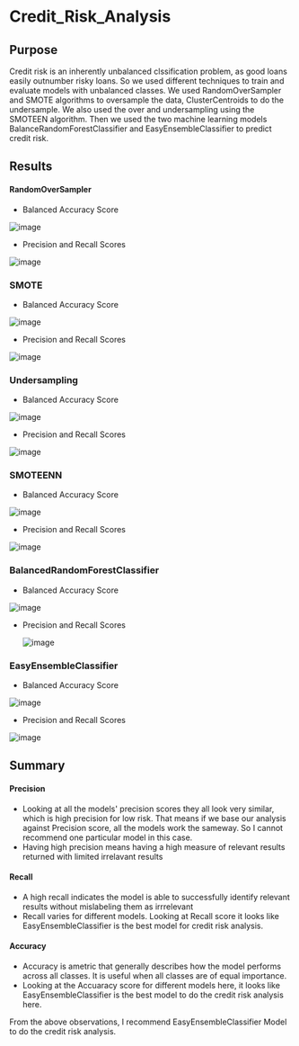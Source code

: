 # Credit_Risk_Analysis
## Purpose
  Credit risk is an inherently unbalanced clssification problem, as good loans easily outnumber risky loans. So we used different techniques to train and evaluate models with unbalanced classes. We used RandomOverSampler and SMOTE algorithms to oversample the data, ClusterCentroids to do the undersample. We also used the over and undersampling using the SMOTEEN algorithm. Then we used the two machine learning models BalanceRandomForestClassifier and EasyEnsembleClassifier to predict credit risk.
  
## Results

  #### RandomOverSampler
  - Balanced Accuracy Score
    
  ![image](https://user-images.githubusercontent.com/56806834/167266244-5edfceef-b43d-407a-a398-071b178da6c2.png)


  - Precision and Recall Scores
  
  ![image](https://user-images.githubusercontent.com/56806834/167266257-feeb24f2-ad8b-47f8-8d56-d4eec1039aad.png)


### SMOTE
  - Balanced Accuracy Score

![image](https://user-images.githubusercontent.com/56806834/167266410-490826ea-208d-4f29-8776-8cd420051dd4.png)


  - Precision and Recall Scores
  
  ![image](https://user-images.githubusercontent.com/56806834/167266420-045e8885-6f9f-4f52-8fde-a3d61bda86cd.png)


### Undersampling
  - Balanced Accuracy Score
  
  ![image](https://user-images.githubusercontent.com/56806834/167266452-2cb03159-5ff1-4524-bbcc-b40a3aa7f236.png)


  - Precision and Recall Scores

  ![image](https://user-images.githubusercontent.com/56806834/167266460-1dc07b48-0705-4f30-a56b-f187cb61453f.png)
  

### SMOTEENN
  - Balanced Accuracy Score
  
  ![image](https://user-images.githubusercontent.com/56806834/167266482-c0cff7ab-6376-484c-82b1-c0a5925a5dd1.png)

  
  - Precision and Recall Scores
  
  ![image](https://user-images.githubusercontent.com/56806834/167266491-6f4ea1df-dd22-4a9a-a584-8b50a0f03825.png)

  
### BalancedRandomForestClassifier
  - Balanced Accuracy Score

  ![image](https://user-images.githubusercontent.com/56806834/167266528-61cd3a38-d42f-4109-95db-aa05e6b1d804.png)


  - Precision and Recall Scores
  
    ![image](https://user-images.githubusercontent.com/56806834/167266546-6116871b-f5b6-469d-9eed-5db278d0d5f6.png)


### EasyEnsembleClassifier
  - Balanced Accuracy Score
  
  ![image](https://user-images.githubusercontent.com/56806834/167266575-60aa6fa5-1c4a-4df4-aefa-2a3eab0b9ad6.png)


  - Precision and Recall Scores

  ![image](https://user-images.githubusercontent.com/56806834/167266582-ac8d6596-5dae-4400-874c-74e2a28bbfa7.png)

  
## Summary

#### Precision
  
  - Looking at all the models' precision scores they all look very similar, which is high precision for low risk. That means if we base our analysis against Precision score, all the models work the sameway. So I cannot recommend one particular model in this case.
  - Having high precision means having a high measure of relevant results returned with limited irrelavant results

#### Recall
  - A high recall indicates the model is able to successfully identify relevant results without mislabeling them as irrrelevant
  - Recall varies for different models. Looking at Recall score it looks like EasyEnsembleClassifier is the best model for credit risk analysis.

#### Accuracy
  - Accuracy is ametric that generally describes how the model performs across all classes. It is useful when all classes are of equal importance.
  - Looking at the Accuaracy score for different models here, it looks like EasyEnsembleClassifier is the best model to do the credit risk analysis here.

From the above observations, I recommend EasyEnsembleClassifier Model to do the credit risk analysis.

  
